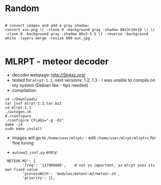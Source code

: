 # Random

```

# convert images and add a gray shadow:
convert xxx.png \( -clone 0 -background gray -shadow 80x3+10+10 \) \( -clone 0 -background gray -shadow 80x3-5-5 \) -reverse -background white -layers merge -resize 600 out.jpg


```

# MLRPT - meteor decoder

- decoder webpage: http://5b4az.org/
- tested for `mlrpt-1.1`, next versions: 1.2, 1.3 - I was unable to compile on my system (Debian like - tips needed)
- compilation:

```
cd ~/Downloads/
tar jxvf mlrpt-1.1.tar.bz2
cd mlrpt-1.1
./autogen.sh
#./configure
./configure CFLAGS="-g -O2"
make -j4
sudo make install
```
- images will go to `/home/user/mlrpt/` - edit `/home/user/mlrpt/mlrptrc` for fine tuning

- `autowx2_conf.py` entry:

```
'METEOR-M2': {
		'freq': '137900000',    # not so important, as mlrpt uses its own fixed value
		'processWith': 'modules/meteor-m2/meteor.sh',
		'priority': 1},
```
